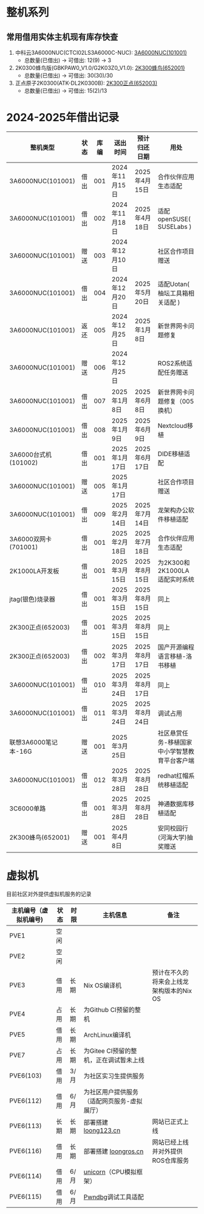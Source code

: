 # 整机系列

## 常用借用实体主机现有库存快查

1. 中科云3A6000NUC(CTCI02LS3A6000C-NUC): [3A6000NUC(101001)](../仓库物品/整机板卡库.md#3a6000nuc101001)
    * 总数量(已借出) -> 可借出: 12(9) -> 3
2. 2K0300蜂鸟版(GBKPAW0_V1.0/G2K03Z0_V1.0): [2K300蜂鸟(652001)](../仓库物品/整机板卡库.md#2k0300蜂鸟652001)
    * 总数量(已借出) -> 可借出: 30(30)/30
3. 正点原子2K0300(ATK-DL2K0300B): [2K300正点(652003)](../仓库物品/整机板卡库.md#2k0300蜂鸟652001)
    * 总数量(已借出) -> 可借出: 15(2)/13


# 2024-2025年借出记录

| 整机类型 | 状态 | 库编 | 送出时间 | 预计归还日期 | 用处 |
|---|---|---|---|---|---|
| 3A6000NUC(101001) | 借出 | 001 | 2024年11月15日 | 2025年4月15日 | 合作伙伴应用生态适配 |
| 3A6000NUC(101001) | 借出 | 002 | 2024年11月18日 | 2025年4月18日 | 适配openSUSE( SUSELabs ) |
| 3A6000NUC(101001) | 赠送 | 003 | 2024年12月10日 |  | 社区合作项目赠送 |
| 3A6000NUC(101001) | 借出 | 004 | 2024年12月20日 | 2025年5月20日 | 适配Uotan( 柚坛工具箱相关适配 ) |
| 3A6000NUC(101001) | 返还 | 005 | 2024年12月25日 | 2025年1月8日 | 新世界网卡问题修复 |
| 3A6000NUC(101001) | 赠送 | 006 | 2024年12月25日 |  | ROS2系统适配任务赠送 |
| 3A6000NUC(101001) | 借出 | 007 | 2025年1月8日 | 2025年6月8日 | 新世界网卡问题修复（005换机） |
| 3A6000NUC(101001) | 借出 | 008 | 2025年1月9日 | 2025年6月9日 | Nextcloud移植 |
| 3A6000台式机(101002) | 借出 | 001 | 2025年1月17日 | 2025年6月17日 | DIDE移植适配 |
| 3A6000NUC(101001) | 赠送 | 005 | 2025年1月17日 |  | 社区合作项目赠送 |
| 3A6000NUC(101001) | 借出 | 009 | 2025年2月14日 | 2025年7月14日 | 龙架构办公软件移植适配 |
| 3A6000双网卡(701001) | 借出 | 001 | 2025年2月18日 | 2025年7月18日 | 合作伙伴应用生态适配 |
| 2K1000LA开发板 | 借出 | 001 | 2025年3月15日 | 2025年8月15日 | 为2K300和2K1000LA适配实时系统 |
| jtag(银色)烧录器 | 借出 | 001 | 2025年3月15日 | 2025年8月15日 | 同上 |
| 2K300正点(652003) | 借出 | 001 | 2025年3月15日 | 2025年8月15日 | 同上 |
| 2K300正点(652003) | 借出 | 002 | 2025年3月17日 | 2025年8月17日 | 国产开源编程语言移植-洛书移植 |
| 3A6000NUC(101001) | 借出 | 010 | 2025年3月24日 | 2025年8月17日 | 同上 |
| 3A6000NUC(101001) | 借出 | 011 | 2025年3月24日 | 2025年8月24日 | 调试占用 |
| 联想3A6000笔记本-16G | 赠送 | 001 | 2025年3月25日 |  | 社区悬赏任务-移植国家中小学智慧教育平台客户端 |
| 3A6000NUC(101001) | 借出 | 012 | 2025年3月28日 | 2025年8月28日 | redhat红帽系统移植适配 |
| 3C6000单路 | 借出 | 001 | 2025年3月28日 | 2025年8月28日 | 神通数据库移植适配 |
| 2K300蜂鸟(652001) | 赠送 | 001 | 2025年4月8日 |  | 安同校园行(河海大学)抽奖赠送 |


# 虚拟机

目前社区对外提供虚拟机服务的记录

主机编号（虚拟机编号) | 状态 | 时限 | 主机信息 | 备注
--  | -- | -- | -- | --
PVE1 | 空闲 | | |
PVE2 | 空闲 | | |
PVE3 | 借用 | 长期 | Nix OS编译机 | 预计在不久的将来会上线龙架构版本的Nix OS
PVE4 | 占用 | 长期 | 为Github CI预留的整机
PVE5 | 借用 | 长期 | ArchLinux编译机
PVE7 | 占用 | 长期 | 为Gitee CI预留的整机，正在调试暂未上线 
PVE6(103) | 借用 | 3/月 | 为社区实习生提供服务 | 
PVE6(112) | 借用 | 6/月 | 为社区用户提供服务（适配网页服务-虚拟展厅）|
PVE6(113) | 长期 | 长期 | 部署搭建 [loong123.cn](https://loong123.cn) | 网站已正式上线 |
PVE6(116) | 借用 | 长期 | 部署搭建 [loongros.cn](https://loongros.cn) | 网站已经上线并对外提供ROS仓库服务 |
PVE6(114) | 借用 | 6/月 | [unicorn](https://github.com/unicorn-engine/unicorn/)（CPU模拟框架）|
PVE6(115) | 借用 | 6/月 | [Pwndbg](https://github.com/pwndbg/pwndbg)调试工具适配 |




